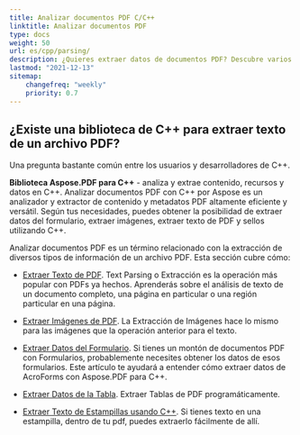 ```yaml
---
title: Analizar documentos PDF C/C++
linktitle: Analizar documentos PDF
type: docs
weight: 50
url: es/cpp/parsing/
description: ¿Quieres extraer datos de documentos PDF? Descubre varios métodos de extracción de datos PDF con Aspose.PDF para C++.
lastmod: "2021-12-13"
sitemap:
    changefreq: "weekly"
    priority: 0.7
---
```


## ¿Existe una biblioteca de C++ para extraer texto de un archivo PDF?

Una pregunta bastante común entre los usuarios y desarrolladores de C++.

**Biblioteca Aspose.PDF para C++** - analiza y extrae contenido, recursos y datos en C++. Analizar documentos PDF con C++ por Aspose es un analizador y extractor de contenido y metadatos PDF altamente eficiente y versátil. Según tus necesidades, puedes obtener la posibilidad de extraer datos del formulario, extraer imágenes, extraer texto de PDF y sellos utilizando C++.

Analizar documentos PDF es un término relacionado con la extracción de diversos tipos de información de un archivo PDF. Esta sección cubre cómo:

- [Extraer Texto de PDF](/pdf/cpp/extract-text-from-pdf/). Text Parsing o Extracción es la operación más popular con PDFs ya hechos. Aprenderás sobre el análisis de texto de un documento completo, una página en particular o una región particular en una página.

- [Extraer Imágenes de PDF](/pdf/cpp/extract-images-from-the-pdf-file/). La Extracción de Imágenes hace lo mismo para las imágenes que la operación anterior para el texto.
- [Extraer Datos del Formulario](/pdf/cpp/extract-data-from-acroform/). Si tienes un montón de documentos PDF con Formularios, probablemente necesites obtener los datos de esos formularios. Este artículo te ayudará a entender cómo extraer datos de AcroForms con Aspose.PDF para C++.
- [Extraer Datos de la Tabla](/pdf/cpp/extract-data-from-table-in-pdf/). Extraer Tablas de PDF programáticamente.
- [Extraer Texto de Estampillas usando C++](/pdf/cpp/extract-text-from-stamps/). Si tienes texto en una estampilla, dentro de tu pdf, puedes extraerlo fácilmente de allí.